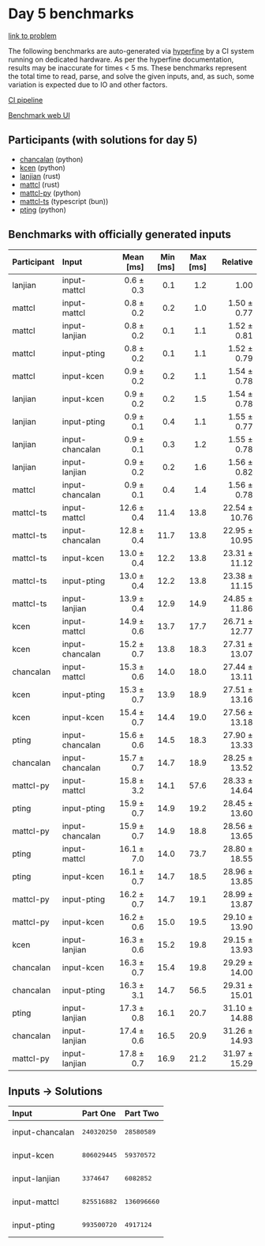 # Day 5 benchmarks

[link to problem](https://adventofcode.com/2023/day/5)

The following benchmarks are auto-generated via
[hyperfine](https://github.com/sharkdp/hyperfine) by a CI system running on
dedicated hardware. As per the hyperfine documentation, results may be
inaccurate for times < 5 ms. These benchmarks represent the total time to read,
parse, and solve the given inputs, and, as such, some variation is expected due
to IO and other factors.

[CI pipeline](http://ci.papercode.net:8080/teams/main/pipelines/aoc2023)

[Benchmark web UI](https://aoc.ancalagon.black)


## Participants (with solutions for day 5)

- [chancalan](https://github.com/chancalan/aoc2023) (python)
- [kcen](https://github.com/kcen/aoc2023) (python)
- [lanjian](https://github.com/lanjian/aoc-2023) (rust)
- [mattcl](https://github.com/mattcl/aoc2023) (rust)
- [mattcl-py](https://github.com/mattcl/aoc2023-py) (python)
- [mattcl-ts](https://github.com/mattcl/aoc2023-js) (typescript (bun))
- [pting](https://github.com/pting/aoc2023) (python)


## Benchmarks with officially generated inputs

| Participant | Input | Mean [ms] | Min [ms] | Max [ms] | Relative |
|:---|:---|---:|---:|---:|---:|
| lanjian | input-mattcl | 0.6 ± 0.3 | 0.1 | 1.2 | 1.00 |
| mattcl | input-mattcl | 0.8 ± 0.2 | 0.2 | 1.0 | 1.50 ± 0.77 |
| mattcl | input-lanjian | 0.8 ± 0.2 | 0.1 | 1.1 | 1.52 ± 0.81 |
| mattcl | input-pting | 0.8 ± 0.2 | 0.1 | 1.1 | 1.52 ± 0.79 |
| mattcl | input-kcen | 0.9 ± 0.2 | 0.2 | 1.1 | 1.54 ± 0.78 |
| lanjian | input-kcen | 0.9 ± 0.2 | 0.2 | 1.5 | 1.54 ± 0.78 |
| lanjian | input-pting | 0.9 ± 0.1 | 0.4 | 1.1 | 1.55 ± 0.77 |
| lanjian | input-chancalan | 0.9 ± 0.1 | 0.3 | 1.2 | 1.55 ± 0.78 |
| lanjian | input-lanjian | 0.9 ± 0.2 | 0.2 | 1.6 | 1.56 ± 0.82 |
| mattcl | input-chancalan | 0.9 ± 0.1 | 0.4 | 1.4 | 1.56 ± 0.78 |
| mattcl-ts | input-mattcl | 12.6 ± 0.4 | 11.4 | 13.8 | 22.54 ± 10.76 |
| mattcl-ts | input-chancalan | 12.8 ± 0.4 | 11.7 | 13.8 | 22.95 ± 10.95 |
| mattcl-ts | input-kcen | 13.0 ± 0.4 | 12.2 | 13.8 | 23.31 ± 11.12 |
| mattcl-ts | input-pting | 13.0 ± 0.4 | 12.2 | 13.8 | 23.38 ± 11.15 |
| mattcl-ts | input-lanjian | 13.9 ± 0.4 | 12.9 | 14.9 | 24.85 ± 11.86 |
| kcen | input-mattcl | 14.9 ± 0.6 | 13.7 | 17.7 | 26.71 ± 12.77 |
| kcen | input-chancalan | 15.2 ± 0.7 | 13.8 | 18.3 | 27.31 ± 13.07 |
| chancalan | input-mattcl | 15.3 ± 0.6 | 14.0 | 18.0 | 27.44 ± 13.11 |
| kcen | input-pting | 15.3 ± 0.7 | 13.9 | 18.9 | 27.51 ± 13.16 |
| kcen | input-kcen | 15.4 ± 0.7 | 14.4 | 19.0 | 27.56 ± 13.18 |
| pting | input-chancalan | 15.6 ± 0.6 | 14.5 | 18.3 | 27.90 ± 13.33 |
| chancalan | input-chancalan | 15.7 ± 0.7 | 14.7 | 18.9 | 28.25 ± 13.52 |
| mattcl-py | input-mattcl | 15.8 ± 3.2 | 14.1 | 57.6 | 28.33 ± 14.64 |
| pting | input-pting | 15.9 ± 0.7 | 14.9 | 19.2 | 28.45 ± 13.60 |
| mattcl-py | input-chancalan | 15.9 ± 0.7 | 14.9 | 18.8 | 28.56 ± 13.65 |
| pting | input-mattcl | 16.1 ± 7.0 | 14.0 | 73.7 | 28.80 ± 18.55 |
| pting | input-kcen | 16.1 ± 0.7 | 14.7 | 18.5 | 28.96 ± 13.85 |
| mattcl-py | input-pting | 16.2 ± 0.7 | 14.7 | 19.1 | 28.99 ± 13.87 |
| mattcl-py | input-kcen | 16.2 ± 0.6 | 15.0 | 19.5 | 29.10 ± 13.90 |
| kcen | input-lanjian | 16.3 ± 0.6 | 15.2 | 19.8 | 29.15 ± 13.93 |
| chancalan | input-kcen | 16.3 ± 0.7 | 15.4 | 19.8 | 29.29 ± 14.00 |
| chancalan | input-pting | 16.3 ± 3.1 | 14.7 | 56.5 | 29.31 ± 15.01 |
| pting | input-lanjian | 17.3 ± 0.8 | 16.1 | 20.7 | 31.10 ± 14.88 |
| chancalan | input-lanjian | 17.4 ± 0.6 | 16.5 | 20.9 | 31.26 ± 14.93 |
| mattcl-py | input-lanjian | 17.8 ± 0.7 | 16.9 | 21.2 | 31.97 ± 15.29 |


## Inputs -> Solutions

| Input | Part One | Part Two |
|:---|:---|:---|
|input-chancalan|<pre>240320250</pre>|<pre>28580589</pre>|
|input-kcen|<pre>806029445</pre>|<pre>59370572</pre>|
|input-lanjian|<pre>3374647</pre>|<pre>6082852</pre>|
|input-mattcl|<pre>825516882</pre>|<pre>136096660</pre>|
|input-pting|<pre>993500720</pre>|<pre>4917124</pre>|